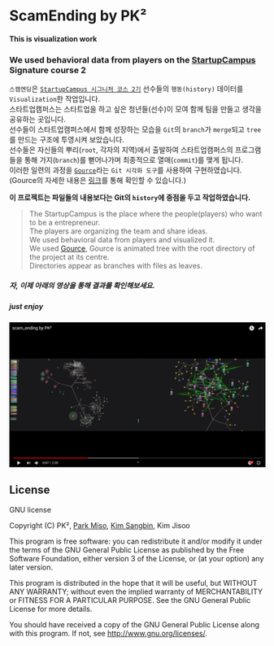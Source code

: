 # ScamEnding by PK²

#### This is visualization work 
### We used behavioral data from players on the [StartupCampus](https://www.gstartupcampus.or.kr/) Signature course 2

`스캠엔딩`은 [`StartupCampus 시그니처 코스 2기`](https://www.gstartupcampus.or.kr/)  선수들의 `행동(history)` 데이터를 `Visualization`한 작업입니다.  
스타트업캠퍼스는 스타트업을 하고 싶은 청년들(선수)이 모여 함께 팀을 만들고 생각을 공유하는 곳입니다.  
선수들이 스타트업캠퍼스에서 함께 성장하는 모습을 `Git`의 `branch`가 `merge`되고 `tree`를 만드는 구조에 투영시켜 보았습니다.  
선수들은 자신들의 뿌리(`root`, 각자의 지역)에서 출발하여 스타트업캠퍼스의 프로그램들을 통해 가지(`branch`)를 뻗어나가며 최종적으로 열매(`commit`)를 맺게 됩니다.  
이러한 일련의 과정을 [`Gource`](https://gource.io)라는 `Git 시각화 도구`를 사용하여 구현하였습니다.  
(Gource의 자세한 내용은 [링크](https://gource.io)를 통해 확인할 수 있습니다.)   

__이 프로젝트는 파일들의 내용보다는 Git의 `history`에 중점을 두고 작업하였습니다.__

>The StartupCampus is the place where the people(players) who want to be a entrepreneur.  
>The players are organizing the team and share ideas.  
>We used behavioral data from players and visualized it.  
>We used [Gource](https://gource.io), Gource is animated tree with the root directory of the project at its centre.   
>Directories appear as branches with files as leaves.   

##### 자, 이제 아래의 영상을 통해 결과를 확인해보세요.   

##### just enjoy

[![Watch the video](thumbnail.png)](https://youtu.be/wVwQv1qhzeY)


## License

GNU license

Copyright (C) PK², [Park Miso](https://github.com/misoA), [Kim Sangbin](https://github.com/tikitkay), Kim Jisoo

This program is free software: you can redistribute it and/or modify
it under the terms of the GNU General Public License as published by
the Free Software Foundation, either version 3 of the License, or
(at your option) any later version.

This program is distributed in the hope that it will be useful,
but WITHOUT ANY WARRANTY; without even the implied warranty of
MERCHANTABILITY or FITNESS FOR A PARTICULAR PURPOSE. See the
GNU General Public License for more details.

You should have received a copy of the GNU General Public License
along with this program. If not, see <http://www.gnu.org/licenses/>.
